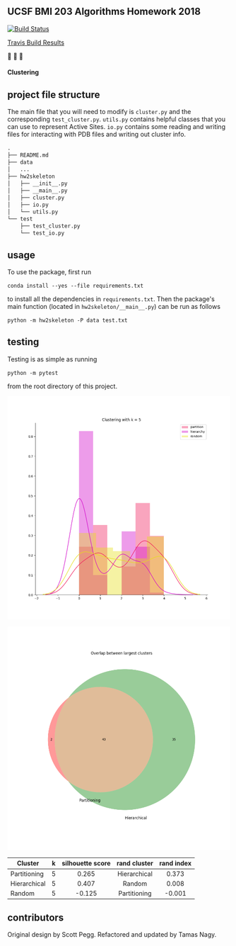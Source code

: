## UCSF BMI 203 Algorithms Homework 2018

[![Build
Status](https://travis-ci.org/sayloren/chive.svg?branch=master)](https://travis-ci.org/sayloren/chive)

[Travis Build Results](https://travis-ci.org/sayloren/chive)

:see_no_evil: :hear_no_evil: :speak_no_evil:

#### Clustering

## project file structure

The main file that you will need to modify is `cluster.py` and the corresponding `test_cluster.py`. `utils.py` contains helpful classes that you can use to represent Active Sites. `io.py` contains some reading and writing files for interacting with PDB files and writing out cluster info.

```
.
├── README.md
├── data
│   ...
├── hw2skeleton
│   ├── __init__.py
│   ├── __main__.py
│   ├── cluster.py
│   ├── io.py
│   └── utils.py
└── test
    ├── test_cluster.py
    └── test_io.py
```

## usage

To use the package, first run

```
conda install --yes --file requirements.txt
```

to install all the dependencies in `requirements.txt`. Then the package's
main function (located in `hw2skeleton/__main__.py`) can be run as
follows

```
python -m hw2skeleton -P data test.txt
```

## testing

Testing is as simple as running

```
python -m pytest
```

from the root directory of this project.

![a](/images/Cluster_hist.png)

![a](/images/Cluster_venn.png)

| Cluster | k | silhouette score| rand cluster | rand index |
| ---------- |:----------:|:----------:|:----------:|:----------:|
| Partitioning | 5 | 0.265 | Hierarchical | 0.373 |
| Hierarchical | 5 | 0.407 | Random | 0.008 |
| Random | 5 | -0.125 | Partitioning | -0.001 |

## contributors

Original design by Scott Pegg. Refactored and updated by Tamas Nagy.
